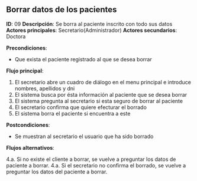 ## Borrar datos de los pacientes

**ID**: 09
**Descripción**: Se borra al paciente inscrito con todo sus datos
**Actores principales**: Secretario(Administrador)
**Actores secundarios**: Doctora

**Precondiciones**:
* Que exista el paciente registrado al que se desea borrar

**Flujo principal**:
1. El secretario abre un cuadro de diálogo en el menu principal e introduce nombres, apellidos y dni
1. El sistema busca por ésta información al paciente que se desea borrar
1. El sistema pregunta al secretario si esta seguro de borrar al paciente
1. El secretario confirma que quiere efecturar el borrado
1. El sistema borra el paciente si encuentra a este

**Postcondiciones**:

* Se muestran al secretario el usuario que ha sido borrado

**Flujos alternativos**:

4.a. Si no existe el cliente a borrar, se vuelve a preguntar los datos de paciente a borrar.
4.a. Si el secretario no confirma el borrado, se vuelve a preguntar los datos del paciente a borrar.
